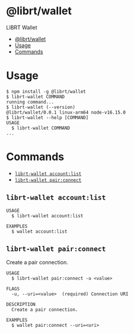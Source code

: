 # @librt/wallet

LIBRT Wallet

<!-- toc -->
* [@librt/wallet](#librtwallet)
* [Usage](#usage)
* [Commands](#commands)
<!-- tocstop -->

# Usage

<!-- usage -->
```sh-session
$ npm install -g @librt/wallet
$ librt-wallet COMMAND
running command...
$ librt-wallet (--version)
@librt/wallet/0.0.1 linux-arm64 node-v16.15.0
$ librt-wallet --help [COMMAND]
USAGE
  $ librt-wallet COMMAND
...
```
<!-- usagestop -->

# Commands

<!-- commands -->
* [`librt-wallet account:list`](#librt-wallet-accountlist)
* [`librt-wallet pair:connect`](#librt-wallet-pairconnect)

## `librt-wallet account:list`

```
USAGE
  $ librt-wallet account:list

EXAMPLES
  $ wallet account:list
```

## `librt-wallet pair:connect`

Create a pair connection.

```
USAGE
  $ librt-wallet pair:connect -u <value>

FLAGS
  -u, --uri=<value>  (required) Connection URI

DESCRIPTION
  Create a pair connection.

EXAMPLES
  $ wallet pair:connect --uri=<uri>
```
<!-- commandsstop -->

